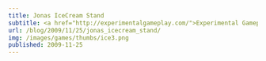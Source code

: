 ```yaml
---
title: Jonas IceCream Stand
subtitle: <a href="http://experimentalgameplay.com/">Experimental Gameplay Project</a>
url: /blog/2009/11/25/jonas_icecream_stand/
img: /images/games/thumbs/ice3.png
published: 2009-11-25
---
```


